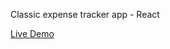 <p>Classic expense tracker app - React</p>
<a href="https://amilex-expense-tracker.netlify.app/">Live Demo</a>
